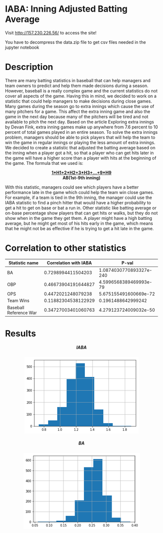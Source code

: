# IABA: Inning Adjusted Batting Average

Visit http://157.230.226.56/ to access the site!

You have to decompress the data.zip file to get csv files needed in the jupyter notebook

# Description
There are many batting statistics in baseball that can help managers and team owners to predict and help them made decisions during a season. However, baseball is a really complex game and the current statistics do not cover all aspects of the game. Having this in mind, we decided to work on a statistic that could help managers to make decisions during close games. Many games during the season go to extra innings which cause the use of many pitchers for a game. This affect the extra inning game and also the game in the next day because many of the pitchers will be tired and not available to pitch the next day. Based on the article Exploring extra innings by Devan Fink, extra inning games make up anywhere from 7.6 percent to 10 percent of total games played in an entire season. To solve the extra innings problem, managers should be able to pick players that will help the team to win the game in regular innings or playing the less amount of extra innings. We decided to create a statistic that adjusted the batting average based on the inning when a player got a hit, so that a player who can get hits later in the game will have a higher score than a player with hits at the beginning of the game. The formula that we used is:
<p align="center">
  <strong><ins>1*H1+2*H2+3*H3+...+9*H9</ins><br>
   AB(1st-9th inning)</strong>
</p>
With this statistic, managers could see which players have a better performance late in the game which could help the team win close games. For example, if a team is tied in the 9th inning, the manager could use the IABA statistic to find a pinch hitter that would have a higher probability to get a hit to get on base or bat a run in. Other statistic like batting average or on-base percentage show players that can get hits or walks, but they do not show when in the game they get them. A player might have a high batting average, but he might get most of his hits early in the game, which means that he might not be as effective if he is trying to get a hit late in the game.
 
# Correlation to other statistics
| Statistic name | Correlation with IABA | P-val |
|---|---|---|
| BA | 0.7298994411504203 | 1.0874030770893327e-240 |
| OBP | 0.46673904191644827 | 4.5996568389469993e-79 |
| OPS | 0.4472021248079238 | 5.675155491600669e-72 |
| Team Wins | 0.11882304538122929 | 0.1961488642999242 |
| Baseball Reference War | 0.34727003401060763 | 4.279123724009032e-50 |

# Results
<p align="center">
  <h5 align="center"> IABA </h5>
</p>
<p align="center">
  <img src="iaba.png" title="IABA">
</p>
<p align="center">
  <h5 align="center"> BA </h5>
</p>
<p align="center">
  <img src="ba.png" title="BA">
</p>

